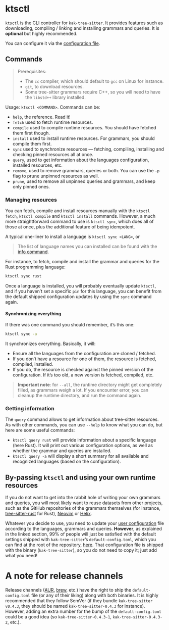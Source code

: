 # ktsctl

`ktsctl` is the CLI controller for `kak-tree-sitter`. It provides features such
as downloading, compiling / linking and installing grammars and queries. It is
**optional** but highly recommended.

You can configure it via the [configuration file](configuration.md).

## Commands

> Prerequisites:
>
> - The `cc` compiler, which should default to `gcc` on Linux for instance.
> - `git`, to download resources.
> - Some tree-sitter grammars require C++, so you will need to have the `libstd++` library installed.

Usage: `ktsctl <COMMAND>`. Commands can be:

- `help`, the reference. Read it!
- `fetch` used to fetch runtime resources.
- `compile` used to compile runtime resources. You should have fetched them
  first though.
- `install` used to install runtime resources. For grammars, you should compile
  them first.
- `sync` used to synchronize resources — fetching, compiling, installing and
  checking pinned resources all at once.
- `query`, used to get information about the languages configuration, installed
  resources, etc.
- `remove`, used to remove grammars, queries or both. You can use the `-p` flag to prune unpinned
  resources as well.
- `prune`, used to remove all unpinned queries and grammars, and keep only pinned ones.

### Managing resources

You can fetch, compile and install resources manually with the `ktsctl fetch`,
`ktsctl compile` and `ktsctl install` commands. However, a much more
straightforward command to use is `ktsctl sync`, which does all of those at
once, plus the additional feature of being idempotent.

A typical one-liner to install a language is `ktsctl sync <LANG>`, or

> The list of language names you can installed can be found with the
> [info command](#getting-information).

For instance, to fetch, compile and install the grammar and queries for the Rust
programming language:

```sh
ktsctl sync rust
```

Once a language is installed, you will probably eventually update `ktsctl`, and
if you haven’t set a specific `pin` for this language, you can benefit from the
default shipped configuration updates by using the `sync` command again.

#### Synchronizing everything

If there was one command you should remember, it’s this one:

```sh
ktsctl sync -a
```

It synchronizes everything. Basically, it will:

- Ensure all the languages from the configuration are cloned / fetched.
- If you don’t have a resource for one of them, the resource is fetched,
  compiled, installed.
- If you do, the resource is checked against the pinned version of the
  configuration. If it’s too old, a new version is fetched, compiled, etc.

> **Important note**: for `--all`, the runtime directory might get completely
> filled, as grammars weigh a lot. If you encounter error, you can cleanup the
> runtime directory, and run the command again.

### Getting information

The `query` command allows to get information about tree-sitter resources. As
with other commands, you can use `--help` to know what you can do, but here are some
useful commands:

- `ktsctl query rust` will provide information about a specific language
  (here Rust). It will print out various configuration options, as well as
  whether the grammar and queries are installed.
- `ktsctl query -a` will display a short summary for all available and
  recognized languages (based on the configuration).

## By-passing `ktsctl` and using your own runtime resources

If you do not want to get into the rabbit hole of writing your own grammars and
queries, you will most likely want to reuse datasets from other projects, such
as the GitHub repositories of the grammars themselves (for instance,
[tree-sitter-rust] for Rust), [Neovim] or [Helix].

Whatever you decide to use, you need to update your
[user configuration](configuration.md) file according to the languages, grammars
and queries. **However**, as explained in the linked section, 99% of people will
just be satisfied with the default settings shipped with `kak-tree-sitter`’s
`default-config.toml`, which you can find at the root of the repository,
[here](https://git.sr.ht/~hadronized/kak-tree-sitter/tree/master/item/kak-tree-sitter-config/default-config.toml).
That configuration file is shipped with the binary (`kak-tree-sitter`), so you
do not need to copy it; just add what you need!

# A note for release channels

Release channels ([AUR], [brew], etc.) have the right to ship the `default-config.toml` file (or any of their liking)
along with both binaries. It is highly recommended that they follow SemVer (if they bundle `kak-tree-sitter v0.4.3`,
they should be named `kak-tree-sitter-0.4.3` for instance). However, adding an extra number for the bump of the
`default-config.toml` could be a good idea (so `kak-tree-sitter-0.4.3-1`, `kak-tree-sitter-0.4.3-2`, etc.).

[tree-sitter-rust]: https://github.com/tree-sitter/tree-sitter-rust/tree/master/queries
[Neovim]: https://github.com/nvim-treesitter/nvim-treesitter/tree/master/queries
[Helix]: https://github.com/helix-editor/helix/tree/master/runtime/queries
[AUR]: https://aur.archlinux.org
[brew]: https://brew.sh
